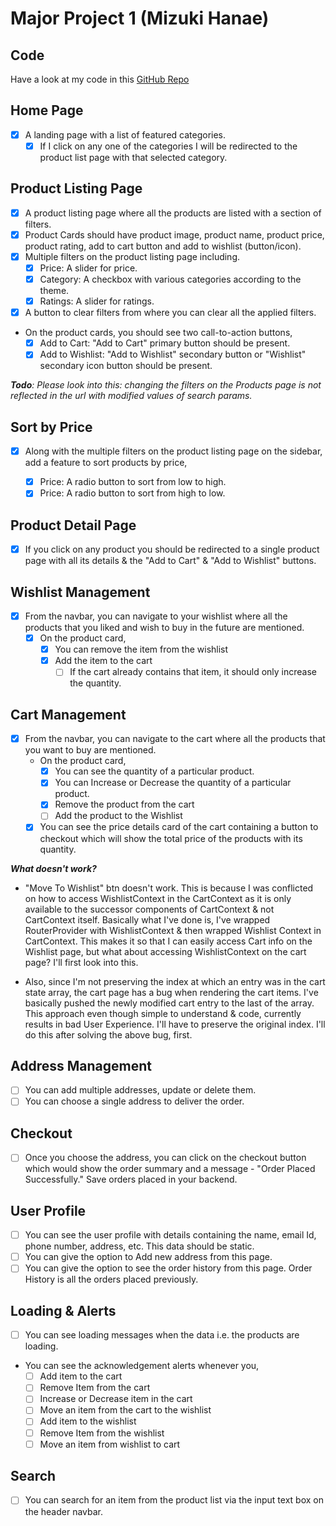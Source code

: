 # Major Project 1 (Mizuki Hanae)

## Code
Have a look at my code in this [GitHub Repo](https://github.com/ShiviPro/mizuki-hanae)

## Home Page
- [x] A landing page with a list of featured categories.
  - [x] If I click on any one of the categories I will be redirected to the product list page with that selected category.

## Product Listing Page
- [x] A product listing page where all the products are listed with a section of filters.
- [x] Product Cards should have product image, product name, product price, product rating, add to cart button and add to wishlist (button/icon).
- [x] Multiple filters on the product listing page including.
  - [x] Price: A slider for price.
  - [x] Category: A checkbox with various categories according to the theme.
  - [x] Ratings: A slider for ratings.
- [x] A button to clear filters from where you can clear all the applied filters.
- On the product cards, you should see two call-to-action buttons,
  - [x] Add to Cart: "Add to Cart" primary button should be present.
  - [x] Add to Wishlist: "Add to Wishlist" secondary button or "Wishlist" secondary icon button should be present.

*__Todo__: Please look into this: changing the filters on the Products page is not reflected in the url with modified values of search params.* 

## Sort by Price
- [x] Along with the multiple filters on the product listing page on the sidebar, add a feature to sort products by price,

  - [x] Price: A radio button to sort from low to high.
  - [x] Price: A radio button to sort from high to low.

## Product Detail Page
- [x] If you click on any product you should be redirected to a single product page with all its details & the "Add to Cart" & "Add to Wishlist" buttons.

## Wishlist Management

- [x] From the navbar, you can navigate to your wishlist where all the products that you liked and wish to buy in the future are mentioned.
  - [x] On the product card,
    - [x] You can remove the item from the wishlist
    - [x] Add the item to the cart
      - [ ] If the cart already contains that item, it should only increase the quantity.

## Cart Management
- [x] From the navbar, you can navigate to the cart where all the products that you want to buy are mentioned.
  - On the product card,
    - [x] You can see the quantity of a particular product.
    - [x] You can Increase or Decrease the quantity of a particular product.
    - [x] Remove the product from the cart
    - [ ] Add the product to the Wishlist
  - [x] You can see the price details card of the cart containing a button to checkout which will show the total price of the products with its quantity.
  
 _**What doesn't work?**_
 
- "Move To Wishlist" btn doesn't work. This is because I was conflicted on how to access WishlistContext in the CartContext as it is only available to the successor components of CartContext & not CartContext itself. Basically what I've done is, I've wrapped RouterProvider with WishlistContext & then wrapped Wishlist Context in CartContext. This makes it so that I can easily access Cart info on the Wishlist page, but what about accessing WishlistContext on the cart page? I'll first look into this.

- Also, since I'm not preserving the index at which an entry was in the cart state array, the cart page has a bug when rendering the cart items. I've basically pushed the newly modified cart entry to the last of the array. This approach even though simple to understand & code, currently results in bad User Experience. I'll have to preserve the original index. I'll do this after solving the above bug, first.

## Address Management
- [ ] You can add multiple addresses, update or delete them.
- [ ] You can choose a single address to deliver the order.

## Checkout
- [ ] Once you choose the address, you can click on the checkout button which would show the order summary and a message - "Order Placed Successfully." Save orders placed in your backend.

## User Profile
- [ ] You can see the user profile with details containing the name, email Id, phone number, address, etc. This data should be static.
- [ ] You can give the option to Add new address from this page.
- [ ] You can give the option to see the order history from this page. Order History is all the orders placed previously.

## Loading & Alerts
- [ ] You can see loading messages when the data i.e. the products are loading.
- You can see the acknowledgement alerts whenever you,
  - [ ] Add item to the cart
  - [ ] Remove Item from the cart
  - [ ] Increase or Decrease item in the cart
  - [ ] Move an item from the cart to the wishlist
  - [ ] Add item to the wishlist
  - [ ] Remove Item from the wishlist
  - [ ] Move an item from wishlist to cart

## Search
- [ ] You can search for an item from the product list via the input text box on the header navbar.
